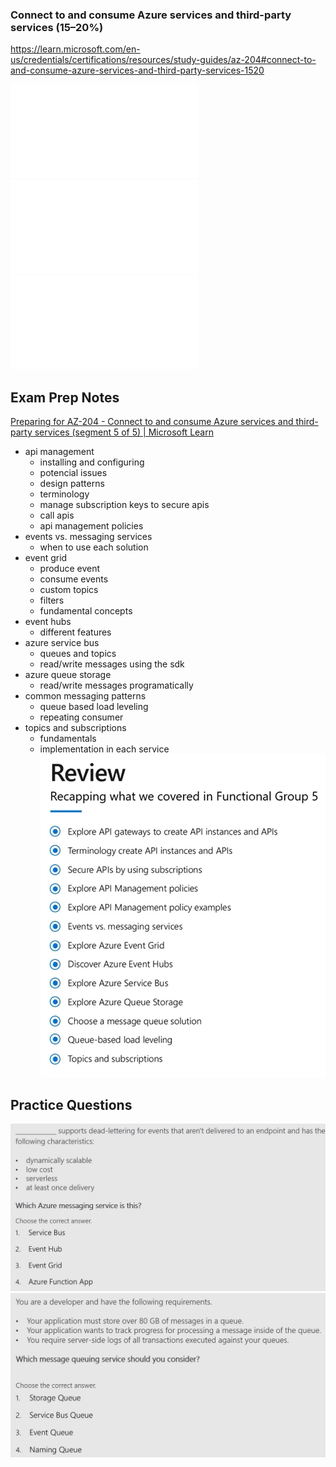 ### Connect to and consume Azure services and third-party services (15–20%)
https://learn.microsoft.com/en-us/credentials/certifications/resources/study-guides/az-204#connect-to-and-consume-azure-services-and-third-party-services-1520

![Implement API Management](Implement%20API%20Management.md)
![Develop event-based solutions](Develop%20event-based%20solutions.md)
![Develop message-based solutions](Develop%20message-based%20solutions.md)

## Exam Prep Notes
[Preparing for AZ-204 - Connect to and consume Azure services and third-party services (segment 5 of 5) | Microsoft Learn](https://learn.microsoft.com/en-us/shows/exam-readiness-zone/preparing-for-az-204-connect-to-and-consume-azure-services-and-third-party-services-segment-5-of-5)
- api management
	- installing and configuring
	- potencial issues
	- design patterns
	- terminology
	- manage subscription keys to secure apis
	- call apis
	- api management policies
- events vs. messaging services
	- when to use each solution
- event grid
	- produce event
	- consume events
	- custom topics
	- filters
	- fundamental concepts
- event hubs
	- different features
- azure service bus
	- queues and topics
	- read/write messages using the sdk
- azure queue storage
	- read/write messages programatically
- common messaging patterns
	- queue based load leveling
	- repeating consumer
- topics and subscriptions
	- fundamentals
	- implementation in each service
![](media/Pasted%20image%2020240123085408.png)
## Practice Questions
![](media/Pasted%20image%2020240123085348.png)
![](media/Pasted%20image%2020240123085358.png)